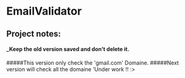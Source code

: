 # EmailValidator

## Project notes:
#### _Keep the old version saved and don't delete it.
#####This version only check the 'gmail.com' Domaine.
#####Next version will check all the domaine 'Under work !! :>
